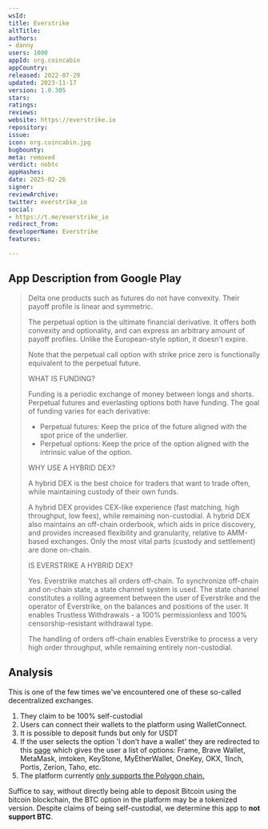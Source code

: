 ```yaml
---
wsId: 
title: Everstrike
altTitle: 
authors:
- danny
users: 1000
appId: org.coincabin
appCountry: 
released: 2022-07-29
updated: 2023-11-17
version: 1.0.305
stars: 
ratings: 
reviews: 
website: https://everstrike.io
repository: 
issue: 
icon: org.coincabin.jpg
bugbounty: 
meta: removed
verdict: nobtc
appHashes: 
date: 2025-02-26
signer: 
reviewArchive: 
twitter: everstrike_io
social:
- https://t.me/everstrike_io
redirect_from: 
developerName: Everstrike
features: 

---
```


## App Description from Google Play

> Delta one products such as futures do not have convexity. Their payoff profile is linear and symmetric.
>
> The perpetual option is the ultimate financial derivative. It offers both convexity and optionality, and can express an arbitrary amount of payoff profiles. Unlike the European-style option, it doesn't expire.
>
> Note that the perpetual call option with strike price zero is functionally equivalent to the perpetual future.
>
> WHAT IS FUNDING?
>
> Funding is a periodic exchange of money between longs and shorts. Perpetual futures and everlasting options both have funding. The goal of funding varies for each derivative:
>
> - Perpetual futures: Keep the price of the future aligned with the spot price of the underlier.
> - Perpetual options: Keep the price of the option aligned with the intrinsic value of the option.
>
> WHY USE A HYBRID DEX?
>
> A hybrid DEX is the best choice for traders that want to trade often, while maintaining custody of their own funds.
>
> A hybrid DEX provides CEX-like experience (fast matching, high throughput, low fees), while remaining non-custodial. A hybrid DEX also maintains an off-chain orderbook, which aids in price discovery, and provides increased flexibility and granularity, relative to AMM-based exchanges. Only the most vital parts (custody and settlement) are done on-chain.
>
> IS EVERSTRIKE A HYBRID DEX?
>
> Yes. Everstrike matches all orders off-chain. To synchronize off-chain and on-chain state, a state channel system is used. The state channel constitutes a rolling agreement between the user of Everstrike and the operator of Everstrike, on the balances and positions of the user. It enables Trustless Withdrawals - a 100% permissionless and 100% censorship-resistant withdrawal type.
>
> The handling of orders off-chain enables Everstrike to process a very high order throughput, while remaining entirely non-custodial.

## Analysis 

This is one of the few times we've encountered one of these so-called decentralized exchanges.

1. They claim to be 100% self-custodial
2. Users can connect their wallets to the platform using WalletConnect. 
3. It is possible to deposit funds but only for USDT
4. If the user selects the option 'I don't have a wallet' they are redirected to this [page](https://ethereum.org/en/wallets/find-wallet/#main-content) which gives the user a list of options: Frame, Brave Wallet, MetaMask, imtoken, KeyStone, MyEtherWallet, OneKey, OKX, 1Inch, Portis, Zerion, Taho, etc.
5. The platform currently [only supports the Polygon chain.](https://everstrike.io/) 

Suffice to say, without directly being able to deposit Bitcoin using the bitcoin blockchain, the BTC option in the platform may be a tokenized version. Despite claims of being self-custodial, we determine this app to **not support BTC**.

